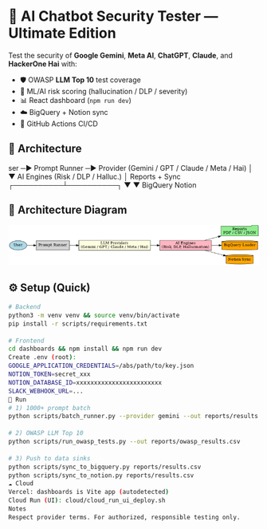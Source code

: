 # 🤖 AI Chatbot Security Tester — Ultimate Edition

Test the security of **Google Gemini**, **Meta AI**, **ChatGPT**, **Claude**, and **HackerOne Hai** with:
- 🛡️ OWASP **LLM Top 10** test coverage
- 🧠 ML/AI risk scoring (hallucination / DLP / severity)
- 📊 React dashboard (`npm run dev`)
- ☁️ BigQuery + Notion sync
- 🔁 GitHub Actions CI/CD

## 🧱 Architecture
ser ─▶ Prompt Runner ─▶ Provider (Gemini / GPT / Claude / Meta / Hai)
│
▼
AI Engines (Risk / DLP / Halluc.)
│
Reports + Sync
┌──────────┴──────────┐
▼                     ▼
BigQuery              Notion

## 🧱 Architecture Diagram

![Architecture](ai_chatbot_security_architecture.png)

## ⚙️ Setup (Quick)
```bash
# Backend
python3 -m venv venv && source venv/bin/activate
pip install -r scripts/requirements.txt

# Frontend
cd dashboards && npm install && npm run dev
Create .env (root):
GOOGLE_APPLICATION_CREDENTIALS=/abs/path/to/key.json
NOTION_TOKEN=secret_xxx
NOTION_DATABASE_ID=xxxxxxxxxxxxxxxxxxxxxxxx
SLACK_WEBHOOK_URL=...
🧪 Run
# 1) 1000+ prompt batch
python scripts/batch_runner.py --provider gemini --out reports/results.csv

# 2) OWASP LLM Top 10
python scripts/run_owasp_tests.py --out reports/owasp_results.csv

# 3) Push to data sinks
python scripts/sync_to_bigquery.py reports/results.csv
python scripts/sync_to_notion.py reports/results.csv
☁️ Cloud
Vercel: dashboards is Vite app (autodetected)
Cloud Run (UI): cloud/cloud_run_ui_deploy.sh
Notes
Respect provider terms. For authorized, responsible testing only.
